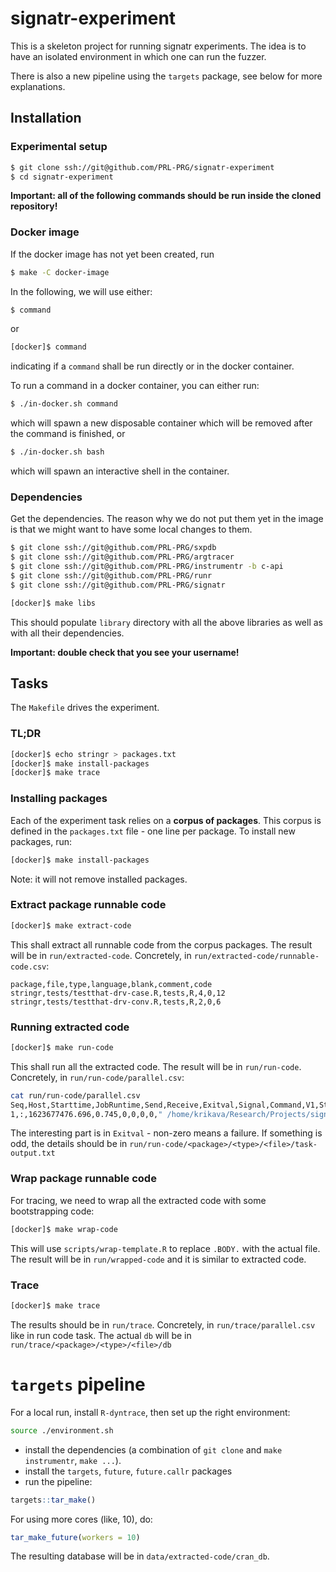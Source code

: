 # signatr-experiment

This is a skeleton project for running signatr experiments.
The idea is to have an isolated environment in which one can run the fuzzer.

There is also a new pipeline using the `targets` package, see below for more explanations.

## Installation

### Experimental setup

``` sh
$ git clone ssh://git@github.com/PRL-PRG/signatr-experiment
$ cd signatr-experiment
```
**Important: all of the following commands should be run inside the cloned repository!**

### Docker image

If the docker image has not yet been created, run

```sh
$ make -C docker-image
```

In the following, we will use either:

```sh
$ command
```

or

```sh
[docker]$ command
```

indicating if a `command` shall be run directly or in the docker container.

To run a command in a docker container, you can either run:

```sh
$ ./in-docker.sh command
```

which will spawn a new disposable container which will be removed after the command is finished, or

```sh
$ ./in-docker.sh bash
```

which will spawn an interactive shell in the container.

### Dependencies

Get the dependencies. The reason why we do not put them yet in the image is that
we might want to have some local changes to them.

```sh
$ git clone ssh://git@github.com/PRL-PRG/sxpdb
$ git clone ssh://git@github.com/PRL-PRG/argtracer
$ git clone ssh://git@github.com/PRL-PRG/instrumentr -b c-api
$ git clone ssh://git@github.com/PRL-PRG/runr
$ git clone ssh://git@github.com/PRL-PRG/signatr
```


``` sh
[docker]$ make libs
```

This should populate `library` directory with all the above libraries as well as with all their dependencies.

**Important: double check that you see your username!**

## Tasks

The `Makefile` drives the experiment.

### TL;DR

```sh
[docker]$ echo stringr > packages.txt
[docker]$ make install-packages
[docker]$ make trace
```

### Installing packages

Each of the experiment task relies on a **corpus of packages**.
This corpus is defined in the `packages.txt` file - one line per package.
To install new packages, run:

```sh
[docker]$ make install-packages
```

Note: it will not remove installed packages.

### Extract package runnable code

```sh
[docker]$ make extract-code
```

This shall extract all runnable code from the corpus packages.
The result will be in `run/extracted-code`.
Concretely, in `run/extracted-code/runnable-code.csv`:

```csv
package,file,type,language,blank,comment,code
stringr,tests/testthat-drv-case.R,tests,R,4,0,12
stringr,tests/testthat-drv-conv.R,tests,R,2,0,6
```

### Running extracted code

```sh
[docker]$ make run-code
```

This shall run all the extracted code.
The result will be in `run/run-code`.
Concretely, in `run/run-code/parallel.csv`:

```sh
cat run/run-code/parallel.csv
Seq,Host,Starttime,JobRuntime,Send,Receive,Exitval,Signal,Command,V1,Stdout,Stderr
1,:,1623677476.696,0.745,0,0,0,0," /home/krikava/Research/Projects/signatr/signatr-experiment/scripts/run-r-file.sh -t 35m /home/krikava/Research/Projects/signatr/signatr-experiment/run/runnable-code/stringr/tests/testthat-drv-case.R",stringr/tests/testthat-drv-case.R,,
```

The interesting part is in `Exitval` - non-zero means a failure.
If something is odd, the details should be in `run/run-code/<package>/<type>/<file>/task-output.txt`


### Wrap package runnable code

For tracing, we need to wrap all the extracted code with some bootstrapping code:

```sh
[docker]$ make wrap-code
```

This will use `scripts/wrap-template.R` to replace `.BODY.` with the actual file.
The result will be in `run/wrapped-code` and it is similar to extracted code.

### Trace

```sh
[docker]$ make trace
```

The results should be in `run/trace`.
Concretely, in `run/trace/parallel.csv` like in run code task.
The actual `db` will be in `run/trace/<package>/<type>/<file>/db`

# `targets` pipeline

For a local run, install `R-dyntrace`, then set up the right environment:

```sh 
source ./environment.sh
```

- install the dependencies (a combination of `git clone` and `make instrumentr`, `make ...`).
- install the `targets`, `future`, `future.callr` packages
- run the pipeline:

```R
targets::tar_make()
```

For using more cores (like, 10), do:

```R
tar_make_future(workers = 10)
```

The resulting database will be in `data/extracted-code/cran_db`.

